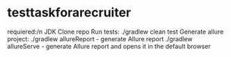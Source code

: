 # testtaskforarecruiter
requiered:/n
JDK
Clone repo
Run tests: ./gradlew clean test
Generate allure project:
./gradlew allureReport - generate Allure report
./gradlew allureServe - generate Allure report and opens it in the default browser
